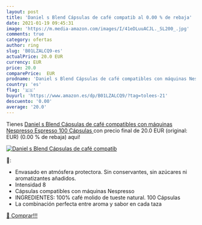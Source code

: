 ```yaml
---
layout: post
title: 'Daniel s Blend Cápsulas de café compatib al 0.00 % de rebaja'
date: 2021-01-19 09:45:31
image: 'https://m.media-amazon.com/images/I/41eDLuuACJL._SL200_.jpg'
comments: true
category: ofertas
author: ring
slug: 'B01LZALCQ9-es'
actualPrice: 20.0 EUR
currency: EUR
price: 20.0
comparePrice:  EUR
prodname: 'Daniel s Blend Cápsulas de café compatibles con máquinas Nespresso Espresso  100 Cápsulas '
country: 'es'
flag: '🇪🇸'
buyurl: 'https://www.amazon.es/dp/B01LZALCQ9/?tag=tolees-21'
descuento: '0.00'
average: '20.0'
---
```


Tienes [Daniel s Blend Cápsulas de café compatibles con máquinas Nespresso Espresso  100 Cápsulas ](https://www.amazon.es/dp/B01LZALCQ9/?tag=tolees-21) con precio final de  20.0 EUR (original:  EUR) (0.00 %  de rebaja) aqui!

[![Daniel s Blend Cápsulas de café compatib](https://m.media-amazon.com/images/I/41eDLuuACJL._SL200_.jpg)](https://www.amazon.es/dp/B01LZALCQ9/?tag=tolees-21)

🔎:

- Envasado en atmósfera protectora. Sin conservantes, sin azúcares ni aromatizantes añadidos.
- Intensidad 8
- Cápsulas compatibles con máquinas Nespresso
- INGREDIENTES: 100% café molido de tueste natural. 100 Cápsulas
- La combinación perfecta entre aroma y sabor en cada taza

[🛒 Comprar!!!](https://www.amazon.es/dp/B01LZALCQ9/?tag=tolees-21)

